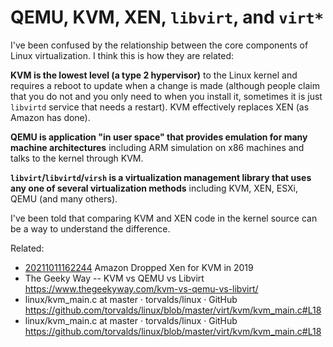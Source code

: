 # QEMU, KVM, XEN, `libvirt`, and `virt*`

I've been confused by the relationship between the core components of
Linux virtualization. I think this is how they are related:

**KVM is the lowest level (a type 2 hypervisor)** to the Linux kernel
and requires a reboot to update when a change is made (although people
claim that you do not and you only need to when you install it,
sometimes it is just `libvirtd` service that needs a restart). KVM
effectively replaces XEN (as Amazon has done).

**QEMU is application "in user space" that provides emulation for many
machine architectures** including ARM simulation on x86 machines and
talks to the kernel through KVM.

**`libvirt`/`libvirtd`/`virsh` is a virtualization management library
that uses any one of several virtualization methods** including KVM,
XEN, ESXi, QEMU (and many others).

I've been told that comparing KVM and XEN code in the kernel source can
be a way to understand the difference.

Related:

* [20211011162244](/20211011162244/) Amazon Dropped Xen for KVM in 2019
* The Geeky Way -- KVM vs QEMU vs Libvirt  
  <https://www.thegeekyway.com/kvm-vs-qemu-vs-libvirt/>
* linux/kvm_main.c at master · torvalds/linux · GitHub  
  <https://github.com/torvalds/linux/blob/master/virt/kvm/kvm_main.c#L18>
* linux/kvm_main.c at master · torvalds/linux · GitHub  
  <https://github.com/torvalds/linux/blob/master/virt/kvm/kvm_main.c#L18>
